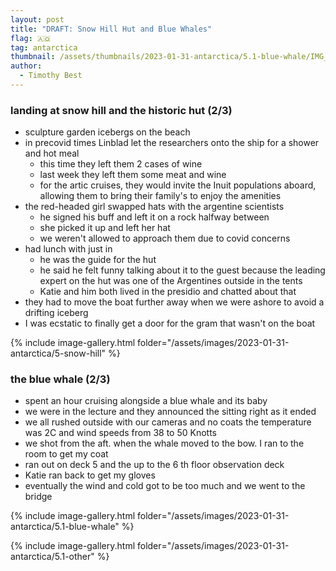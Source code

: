 ```yaml
---
layout: post
title: "DRAFT: Snow Hill Hut and Blue Whales"
flag: 🇦🇶
tag: antarctica
thumbnail: /assets/thumbnails/2023-01-31-antarctica/5.1-blue-whale/IMG_4156.jpg
author:
  - Timothy Best
---
```


### landing at snow hill and the historic hut (2/3)

- sculpture garden icebergs on the beach
- in precovid times Linblad let the researchers onto the ship for a shower and hot meal
  - this time they left them 2 cases of wine
  - last week they left them some meat and wine
  - for the artic cruises, they would invite the Inuit populations aboard, allowing them to bring their family's to enjoy the amenities
- the red-headed girl swapped hats with the argentine scientists
  - he signed his buff and left it on a rock halfway between
  - she picked it up and left her hat
  - we weren't allowed to approach them due to covid concerns
- had lunch with just in
  - he was the guide for the hut
  - he said he felt funny talking about it to the guest because the leading expert on the hut was one of the Argentines outside in the tents
  - Katie and him both lived in the presidio and chatted about that
- they had to move the boat further away when we were ashore to avoid a drifting iceberg
- I was ecstatic to finally get a door for the gram that wasn't on the boat

{% include image-gallery.html folder="/assets/images/2023-01-31-antarctica/5-snow-hill" %}

### the blue whale (2/3)

- spent an hour cruising alongside a blue whale and its baby
- we were in the lecture and they announced the sitting right as it ended
- we all rushed outside with our cameras and no coats the temperature was 2C and wind speeds from 38 to 50 Knotts
- we shot from the aft. when the whale moved to the bow. I ran to the room to get my coat
- ran out on deck 5 and the up to the 6 th floor observation deck
- Katie ran back to get my gloves
- eventually the wind and cold got to be too much and we went to the bridge

{% include image-gallery.html folder="/assets/images/2023-01-31-antarctica/5.1-blue-whale" %}

{% include image-gallery.html folder="/assets/images/2023-01-31-antarctica/5.1-other" %}

